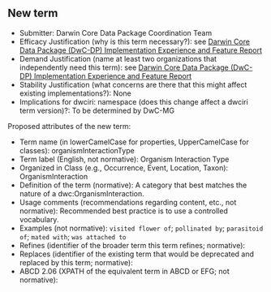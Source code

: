 ## New term

* Submitter: Darwin Core Data Package Coordination Team
* Efficacy Justification (why is this term necessary?): see [Darwin Core Data Package (DwC-DP) Implementation Experience and Feature Report](https://gbif.github.io/dwc-dp/docs/dwc_dp_implementation_feature_reports.pdf)
* Demand Justification (name at least two organizations that independently need this term): see [Darwin Core Data Package (DwC-DP) Implementation Experience and Feature Report](https://gbif.github.io/dwc-dp/docs/dwc_dp_implementation_feature_reports.pdf)
* Stability Justification (what concerns are there that this might affect existing implementations?): None
* Implications for dwciri: namespace (does this change affect a dwciri term version)?: To be determined by DwC-MG

Proposed attributes of the new term:

* Term name (in lowerCamelCase for properties, UpperCamelCase for classes): organismInteractionType
* Term label (English, not normative): Organism Interaction Type
* Organized in Class (e.g., Occurrence, Event, Location, Taxon): OrganismInteraction
* Definition of the term (normative): A category that best matches the nature of a dwc:OrganismInteraction.
* Usage comments (recommendations regarding content, etc., not normative): Recommended best practice is to use a controlled vocabulary.
* Examples (not normative): `visited flower of`; `pollinated by`; `parasitoid of`; `mated with`; `was attached to`
* Refines (identifier of the broader term this term refines; normative): 
* Replaces (identifier of the existing term that would be deprecated and replaced by this term; normative): 
* ABCD 2.06 (XPATH of the equivalent term in ABCD or EFG; not normative): 
